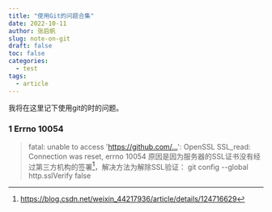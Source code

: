 ```yaml
---
title: "使用Git的问题合集"
date: 2022-10-11
author: 张启帆
slug: note-on-git
draft: false
toc: false
categories:
  - test
tags:
  - article
---
```


我将在这里记下使用git的时的问题。

### 1 Errno 10054
>fatal: unable to access 'https://github.com/…': OpenSSL SSL_read: Connection was reset, errno 10054
原因是因为服务器的SSL证书没有经过第三方机构的签署[^1]，解决方法为解除SSL验证：
>git config --global http.sslVerify false

[^1]: https://blog.csdn.net/weixin_44217936/article/details/124716629



